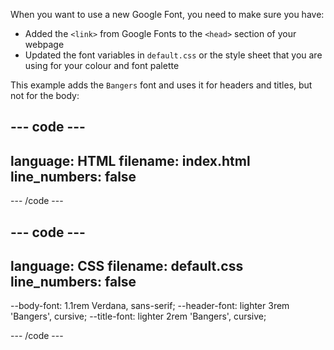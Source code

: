 When you want to use a new Google Font, you need to make sure you have:

+ Added the `<link>` from Google Fonts to the `<head>` section of your webpage
+ Updated the font variables in `default.css` or the style sheet that you are using for your colour and font palette 

This example adds the `Bangers` font and uses it for headers and titles, but not for the body:

--- code ---
---
language: HTML
filename: index.html
line_numbers: false
---

<!-- Import fonts from Google -->
<link rel="preconnect" href="https://fonts.googleapis.com">
<link rel="preconnect" href="https://fonts.gstatic.com" crossorigin>
<link href="https://fonts.googleapis.com/css2?family=Bangers&display=swap" rel="stylesheet">

--- /code ---

--- code ---
---
language: CSS
filename: default.css
line_numbers: false
---

--body-font: 1.1rem Verdana, sans-serif;
--header-font: lighter 3rem 'Bangers', cursive;
--title-font: lighter 2rem 'Bangers', cursive;

--- /code ---
